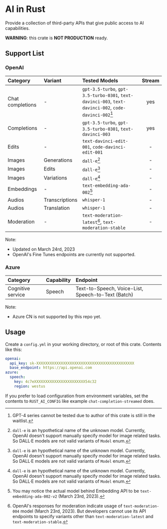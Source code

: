 # AI in Rust

Provide a collection of third-party APIs that give public access to AI capabilities.

**WARNING**: this crate is **NOT PRODUCTION** ready.

## Support List

### OpenAI

| Category         | Variant        | Tested Models            | Stream |
| :--------------- | :------------- | :----------------------- | :----: |
| Chat completions | -              | `gpt-3.5-turbo`, `gpt-3.5-turbo-0301`, `text-davinci-003`, `text-davinci-002`, `code-davinci-002`[^note_3] | yes    |
| Completions      | -              | `gpt-3.5-turbo`, `gpt-3.5-turbo-0301`, `text-davinci-003`       | yes    |
| Edits            | -              | `text-davinci-edit-001`, `code-davinci-edit-001`  | -      |
| Images           | Generations    | `dall-e`[^note_1]        | -      |
| Images           | Edits          | `dall-e`[^note_1]        | -      |
| Images           | Variations     | `dall-e`[^note_1]        | -      |
| Embeddings       | -              | `text-embedding-ada-002`[^note_4] | -      |
| Audios           | Transcriptions | `whisper-1`              | -      |
| Audios           | Translation    | `whisper-1`              | -      |
| Moderation       | -              | `text-moderation-latest`[^note_2], `text-moderation-stable` | -      |

Note:
- Updated on March 24rd, 2023
- OpenAI's Fine Tunes endpoints are currently not supported.

### Azure

| Category          | Capability | Endpoint       |
| :---------------- | :--------- | :------------- |
| Cognitive service | Speech     | Text-to-Speech, Voice-List, Speech-to-Text (Batch) |

Note: 
- Azure CN is not supported by this repo yet.

## Usage

Create a `config.yml` in your working directory, or root of this crate. Contents like this:

```yaml
openai:
  api_key: sk-XXXXXXXXXXXXXXXXXXXXXXXXXXXXXXXXXXXXXXXXXXXX
  base_endpoint: https://api.openai.com
azure:
  speech:
    key: 4c7eXXXXXXXXXXXXXXXXXXXXXXX54c32
    region: westus
```

If you prefer to load configuration from environment variables, set the contents to `RUST_AI_CONFIG` like example `chat-completion-streamed` does.

[^note_1]: `dall-e` is an hypothetical name of the unknown model. Currently, OpenAI doesn't support manually specify model for image related tasks. So DALL·E models are not valid variants of `Model` enum.

[^note_2]: OpenAI's responses for moderation indicate usage of `text-moderation-004` model (March 23rd, 2023). But developers cannot use its API endpoints to specify variants other than `text-moderation-latest` and `text-moderation-stable`.

[^note_3]: GPT-4 series cannot be tested due to author of this crate is still in the waitlist.

[^note_4]: You may notice the actual model behind Embedding API to be `text-embedding-ada-002-v2` (March 23rd, 2023).
